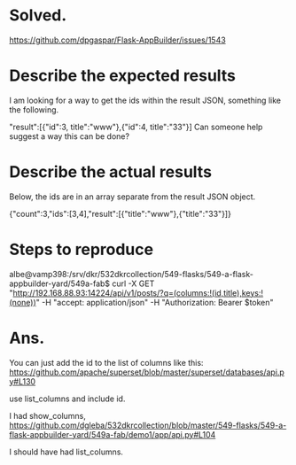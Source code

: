 
# Solved.

https://github.com/dpgaspar/Flask-AppBuilder/issues/1543



# Describe the expected results

I am looking for a way to get the ids within the result JSON, something like the following.

"result":[{"id":3, title":"www"},{"id":4, title":"33"}]
Can someone help suggest a way this can be done?

# Describe the actual results

Below, the ids are in an array separate from the result JSON object.

{"count":3,"ids":[3,4],"result":[{"title":"www"},{"title":"33"}]}


# Steps to reproduce

albe@vamp398:/srv/dkr/532dkrcollection/549-flasks/549-a-flask-appbuilder-yard/549a-fab$
curl -X GET "http://192.168.88.93:14224/api/v1/posts/?q=(columns:!(id,title),keys:!(none))" -H "accept: application/json" -H "Authorization: Bearer $token"



# Ans.


You can just add the id to the list of columns like this: https://github.com/apache/superset/blob/master/superset/databases/api.py#L130

use list_columns and include id.

I had show_columns, https://github.com/dgleba/532dkrcollection/blob/master/549-flasks/549-a-flask-appbuilder-yard/549a-fab/demo1/app/api.py#L104

I should have had list_columns.



